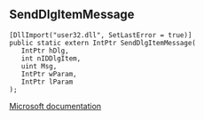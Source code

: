 ## SendDlgItemMessage

```
[DllImport("user32.dll", SetLastError = true)]
public static extern IntPtr SendDlgItemMessage(
   IntPtr hDlg,
   int nIDDlgItem,
   uint Msg,
   IntPtr wParam,
   IntPtr lParam
);
```

[Microsoft documentation](TODO)
